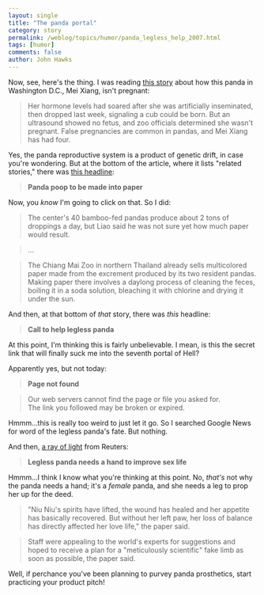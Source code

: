 ```yaml
---
layout: single 
title: "The panda portal" 
category: story
permalink: /weblog/topics/humor/panda_legless_help_2007.html
tags: [humor] 
comments: false 
author: John Hawks 
---
```



<p>
Now, see, here's the thing. I was reading <a href="http://www.msnbc.msn.com/id/19637207/">this story</a> about how this panda in Washington D.C., Mei Xiang, isn't pregnant: 
</p>

<blockquote>Her hormone levels had soared after she was artificially inseminated, then dropped last week, signaling a cub could be born. But an ultrasound showed no fetus, and zoo officials determined she wasn't pregnant. False pregnancies are common in pandas, and Mei Xiang has had four.</blockquote>

<p>
Yes, the panda reproductive system is a product of genetic drift, in case you're wondering. But at the bottom of the article, where it lists "related stories," there was <a href="http://www.msnbc.msn.com/id/17799869/">this headline</a>:
</p>

<blockquote><b>Panda poop to be made into paper</b></blockquote>

<p>
Now, you <i>know</i> I'm going to click on that. So I did:
</p>

<blockquote>The center's 40 bamboo-fed pandas produce about 2 tons of droppings a day, but Liao said he was not sure yet how much paper would result.</blockquote>

<blockquote>...</blockquote>

<blockquote>The Chiang Mai Zoo in northern Thailand already sells multicolored paper made from the excrement produced by its two resident pandas. Making paper there involves a daylong process of cleaning the feces, boiling it in a soda solution, bleaching it with chlorine and drying it under the sun.</blockquote>

<p>
And then, at that bottom of <i>that</i> story, there was <i>this</i> headline:
</p>

<blockquote><b>Call to help legless panda</b></blockquote>

<p>
At this point, I'm thinking this is fairly unbelievable. I mean, is this the secret link that will finally suck me into the seventh portal of Hell? 
</p>

<p>
Apparently yes, but not today: 
</p>

<blockquote><b>Page not found</b></blockquote>

<blockquote>Our web servers cannot find the page or file you asked for.<br />
The link you followed may be broken or expired.</blockquote>

<p>
Hmmm...this is really too weird to just let it go. So I searched Google News for word of the legless panda's fate. But nothing. 
</p>

<p>
And then, <a href="http://www.reuters.com/article/scienceNews/idUSPEK34878820070308">a ray of light</a> from Reuters:
</p>

<blockquote><b>Legless panda needs a hand to improve sex life</b></blockquote>

<p>
Hmmm...I think I know what you're thinking at this point. No, <i>that's</i> not why the panda needs a hand; it's a <i>female</i> panda, and she needs a leg to prop her up for the deed. 
</p>

<blockquote>"Niu Niu's spirits have lifted, the wound has healed and her appetite has basically recovered. But without her left paw, her loss of balance has directly affected her love life," the paper said.</blockquote>

<blockquote>Staff were appealing to the world's experts for suggestions and hoped to receive a plan for a "meticulously scientific" fake limb as soon as possible, the paper said.</blockquote>

<p>
Well, if perchance you've been planning to purvey panda prosthetics, start practicing your product pitch!
</p>


